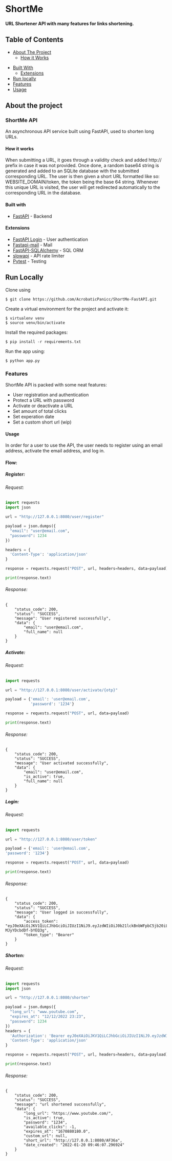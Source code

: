 ﻿# ShortMe
#### URL Shortener API with many features for links shortening. 

<!-- TABLE OF CONTENTS -->
## Table of Contents

* [About The Project](#about)
    + [How it Works](#How-it-Works)
+ [Built With](#built-with)
    + [Extensions](#extensions)
+ [Run locally](#run-locally)
+ [Features](#features)
+ [Usage](#usage)


<!-- about -->
## About the project

### ShortMe API
An asynchronous API service built using FastAPI, used to shorten long URLs.

<!-- How-it-Works -->
#### How it works
When submitting a URL, it goes through a validity check and added http:// prefix in case it was not provided.
Once done, a random base64 string is generated and added to an SQLite database with the submitted corresponding URL.
The user is then given a short URL formatted like so: WEBSITE_DOMAIN/token, the token being the base 64 string.
Whenever this unique URL is visited, the user will get redirected automatically to the corresponding URL in the database.

<!-- built-with -->
#### Built with
* [FastAPI](https://fastapi.tiangolo.com/) - Backend

<!-- extensions -->
#### Extensions
* [FastAPI Login](https://fastapi-login.readthedocs.io/) - User authentication
* [Fastapi-mail](https://sabuhish.github.io/fastapi-mail/) - Mail
* [FastAPI-SQLAlchemy](https://pypi.org/project/FastAPI-SQLAlchemy/) - SQL ORM
* [slowapi](https://pypi.org/project/slowapi/) - API rate limiter
* [Pytest](https://docs.pytest.org/) - Testing

<!-- run-locally -->
## Run Locally
Clone using

    $ git clone https://github.com/AcrobaticPanicc/ShortMe-FastAPI.git

Create a virtual environment for the project and activate it:

    $ virtualenv venv
    $ source venv/bin/activate

Install the required packages:

    $ pip install -r requirements.txt

Run the app using:

    $ python app.py

<!-- features -->
### Features
ShortMe API is packed with some neat features:
* User registration and authentication
* Protect a URL with password
* Activate or deactivate a URL
* Set amount of total clicks
* Set experation date
* Set a custom short url (wip) 

<!-- usage -->
#### Usage
In order for a user to use the API, the user needs to register using an email address, activate the email address, and log in. 

#### Flow:

##### Register:

###### Request:

```python
import requests
import json

url = "http://127.0.0.1:8080/user/register"

payload = json.dumps({
  "email": "user@email.com",
  "password": 1234
})

headers = {
  'Content-Type': 'application/json'
}

response = requests.request("POST", url, headers=headers, data=payload)

print(response.text)
```

###### Response:

```
{
    "status_code": 200,
    "status": "SUCCESS",
    "message": "User registered successfully",
    "data": {
        "email": "user@email.com",
        "full_name": null
    }
}
``` 

##### Activate:

###### Request:

```python
import requests

url = "http://127.0.0.1:8080/user/activate/{otp}"

payload = {'email': 'user@email.com',
           'password': '1234'}

response = requests.request("POST", url, data=payload)

print(response.text)

```

###### Response:

```
{
    "status_code": 200,
    "status": "SUCCESS",
    "message": "User activated successfully",
    "data": {
        "email": "user@email.com",
        "is_active": true,
        "full_name": null
    }
}
``` 

##### Login:

###### Request:

```python
import requests

url = "http://127.0.0.1:8080/user/token"

payload = {'email': 'user@email.com',
'password': '1234'}

response = requests.request("POST", url, data=payload)

print(response.text)

```

###### Response:

```
{
    "status_code": 200,
    "status": "SUCCESS",
    "message": "User logged in successfully",
    "data": {
        "access_token": "eyJ0eXAiOiJKV1QiLCJhbGciOiJIUzI1NiJ9.eyJzdWIiOiJ0b21lckBnbWFpbC5jb20iLCJleHAiOjE2NDI2NzI2OTN9.IbmP8QR1KnQyXCuxZUfbWDCa8-MJyYDcbdDf-bYEQ3g",
        "token_type": "Bearer"
    }
}
``` 

##### Shorten:

###### Request:

```python
import requests
import json

url = "http://127.0.0.1:8080/shorten"

payload = json.dumps({
  "long_url": "www.youtube.com",
  "expires_at": "12/12/2022 23:23",
  "password": 1234
})
headers = {
  'Authorization': 'Bearer eyJ0eXAiOiJKV1QiLCJhbGciOiJIUzI1NiJ9.eyJzdWIiOiJ0b21lckBnbWFpbC5jb20iLCJleHAiOjE2NDI2NzI2OTN9.IbmP8QR1KnQyXCuxZUfbWDCa8-MJyYDcbdDf-bYEQ3g',
  'Content-Type': 'application/json'
}

response = requests.request("POST", url, headers=headers, data=payload)

print(response.text)


```

###### Response:
```
{
    "status_code": 200,
    "status": "SUCCESS",
    "message": "url shortened successfully",
    "data": {
        "long_url": "https://www.youtube.com/",
        "is_active": true,
        "password": "1234",
        "available_clicks": -1,
        "expires_at": "1670880180.0",
        "custom_url": null,
        "short_url": "http://127.0.0.1:8080/AF36a",
        "date_created": "2022-01-20 09:46:07.296924"
    }
}
```
